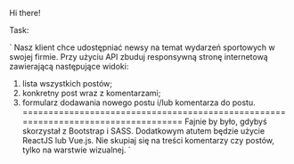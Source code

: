 Hi there!

Task:

` Nasz klient chce udostępniać newsy na temat wydarzeń sportowych w swojej firmie.
Przy użyciu API zbuduj responsywną stronę internetową
    zawierającą następujące widoki:
1) lista wszystkich postów;
2) konkretny post wraz z komentarzami;
3) formularz dodawania nowego postu i/lub komentarza do postu.
==================================================================================
Fajnie by było, gdybyś skorzystał z Bootstrap i SASS.
Dodatkowym atutem będzie użycie ReactJS lub Vue.js. 
Nie skupiaj się na treści komentarzy czy postów, tylko na warstwie wizualnej. `
